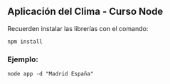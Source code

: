## Aplicación del Clima - Curso Node

Recuerden instalar las librerías con el comando:

```
npm install
```

### Ejemplo:

```
node app -d "Madrid España"
```
